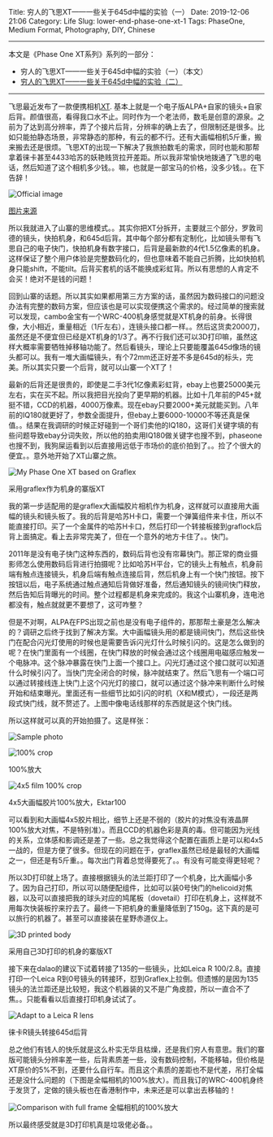 Title: 穷人的飞思XT——一些关于645d中幅的实验（一）
Date: 2019-12-06 21:06
Category: Life
Slug: lower-end-phase-one-xt-1
Tags: PhaseOne, Medium Format, Photography, DIY, Chinese


---

本文是《Phase One XT系列》系列的一部分：

* 穷人的飞思XT——一些关于645d中幅的实验（一）（本文）
* [穷人的飞思XT——一些关于645d中幅的实验（二）](/lower-end-phase-one-xt-2.html)

---

飞思最近发布了一款便携相机[XT](https://phaseonext.com/). 基本上就是一个电子版ALPA+自家的镜头+自家后背。颜值很高，看得我口水不止。同时作为一个老法师，数毛是创意的源泉。之前为了达到高分辨率，弄了个接片后背，分辨率的确上去了，但限制还是很多。比如只能拍静态场景，非常静态的那种，有云的都不行。还有大画幅相机5斤重，搬来搬去还是很烦。飞思XT的出现一下解决了我旅拍数毛的需求，同时也能和那帮拿着徕卡甚至4433哈苏的妖艳贱货拉开差距。所以我非常愉快地拨通了飞思的电话，然后知道了这个相机多少钱。。嘛，也就是一部宝马的价格，没多少钱。。在下告辞！

![Official image](/images/phase-one-xt-official.jpg)

[图片来源](https://phaseonext.com/an-animated-walkthrough-of-the-phase-one-xt/)

所以我就进入了山寨的思维模式。。其实你把XT分拆开，主要就三个部分，罗敦司德的镜头，快拍机身，和645d后背。其中每个部分都有定制化，比如镜头带有飞思自己的电子快门，快拍机身有数字接口，后背是最新款的4代1.5亿像素的机身。这样保证了整个用户体验是完整数码化的，但也意味着不能自己折腾，比如快拍机身只能shift，不能tilt。后背买套机的话不能换成彩虹背。所以有思想的人肯定不会买！绝对不是钱的问题！

回到山寨的话题。所以其实如果都用第三方方案的话，虽然因为数码接口的问题没办法有完整的数码方案，但应该也是可以实现便携这个需求的。经过简单的搜索就可以发现，cambo金宝有一个WRC-400机身感觉就是XT机身的前身。长得很像，大小相近，重量相近（1斤左右），连镜头接口都一样。。然后这货卖2000刀，虽然还是不便宜但已经是XT机身的1/3了。再不行我们还可以3D打印嘛，虽然这样大概率需要牺牲掉移轴功能了。然后看镜头，理论上只要能覆盖645d像场的镜头都可以。我有一堆大画幅镜头，有个72mm还正好差不多是645d的标头，完美。所以其实只要一个后背，就可以山寨一个XT了！

最新的后背还是很贵的，即使是二手3代1亿像素彩虹背，ebay上也要25000美元左右，实在买不起。所以我把目光投向了更早期的机器。比如十几年前的P45+就挺不错，CCD的机器，4000万像素。现在ebay只要2000+美元就能买到。八年前的IQ180就更好了，参数全面提升，但ebay上要6000-10000不等还真是保值。。结果在我调研的时候正好碰到一个哥们卖他的IQ180，这哥们关键字填的有些问题导致ebay分词失败，所以他的拍卖用IQ180做关键字也搜不到，phaseone也搜不到，我狗屎运看到以后直接用远低于市场价的底价拍到了。。捡了个很大的便宜。。意外地开始了XT山寨之旅。

![My Phase One XT based on Graflex](/images/phase-one-xt-mine.jpg)

采用graflex作为机身的寨版XT

我的第一步适配用的是graflex大画幅胶片相机作为机身，这样就可以直接用大画幅的镜头和镜头板了。我的后背是哈苏H卡口，需要一个弹簧组件来卡住，所以不能直接打印。买了一个金属件的哈苏H卡口，然后打印一个转接板接到graflock后背上面搞定。看上去非常完美了，但在一个意外的地方卡住了。。快门。

2011年是没有电子快门这种东西的，数码后背也没有帘幕快门。那正常的商业摄影师怎么使用数码后背进行拍摄呢？比如哈苏H平台，它的镜头上有触点，机身前端有触点连接镜头，机身后端有触点连接后背，然后机身上有一个快门按钮。按下按钮以后，电子系统通过触点通知后背做好准备，然后通知镜头的镜间快门释放，然后告知后背曝光的时间。整个过程都是机身来完成的。我这个山寨机身，连电池都没有，触点就就更不要想了，这可咋整？

但是不对啊，ALPA在FPS出现之前也是没有电子组件的，那那帮土豪是怎么解决的？调研之后终于找到了解决方案。大中画幅镜头用的都是镜间快门，然后这些快门在配合闪光灯使用的时候也是需要告诉闪光灯什么时候引闪的。这是怎么做到的呢？在快门里面有一个线圈，在快门释放的时候会通过这个线圈用电磁感应触发一个电脉冲。这个脉冲暴露在快门上面一个接口上。闪光灯通过这个接口就可以知道什么时候引闪了。当快门完全闭合的时候，脉冲就结束了。然后飞思有一个端口可以通过转接线连上快门上这个闪光灯的接口，就可以通过这个脉冲来判断什么时候开始和结束曝光。里面还有一些细节比如引闪的时机（X和M模式），一段还是两段式快门线，就不赘述了。上图中像电话线那样的东西就是这个快门线。

所以这样就可以真的开始拍摄了。这是样张：

![Sample photo](/images/phase-one-xt-sample.jpg)

![100% crop](/images/phase-one-xt-sample-100.jpg)

100%放大

![4x5 film 100% crop](/images/phase-one-xt-sample-film.jpg)

4x5大画幅胶片100%放大，Ektar100

可以看到和大画幅4x5胶片相比，细节上还是不弱的（胶片的对焦没有液晶屏100%放大对焦，不是特别准）。而且CCD的机器色彩是真的毒。但可能因为光线的关系，立体感和影调还是差了一些。总之我觉得这个配置在画质上是可以和4x5一战的，但是方便了很多。但现在的问题在于，graflex虽然已经是最轻的大画幅之一，但还是有5斤重。。每次出门背着总觉得要死了。。有没有可能变得更轻呢？

所以3D打印就上场了。直接根据镜头的法兰距打印了一个机身，比大画幅小多了。因为自己打印，所以可以随便配组件，比如可以装0号快门的helicoid对焦器，以及可以直接把我的球头对应的鸠尾板（dovetail）打印在机身上，这样就不用每次快装板拧来拧去了。最终一下把机身的重量降低到了150g。这下真的是可以旅行的机器了。甚至可以直接装在星野赤道仪上。

![3D printed body](/images/phase-one-xt-mine-2.jpg)

采用自己3D打印的机身的寨版XT

接下来在dalao的建议下试着转接了135的一些镜头，比如Leica R 100/2.8。直接打印一个Leica R到0号镜头的转接环，怼到Graflex上拉倒。但遗憾的是因为135镜头的法兰距还是比较短，我这个机器装的又不是广角皮腔，所以一直合不了焦。。只能看看以后直接打印机身试试了。

![Adapt to a Leica R lens](/images/phase-one-xt-leica-r.jpg)

徕卡R镜头转接645d后背

总之他们有钱人的快乐就是这么朴实无华且枯燥，还是我们穷人有意思。我们的寨版可能镜头分辨率差一些，后背素质差一些，没有数码控制，不能移轴，但价格是XT原价的5%不到，还要什么自行车。而且这个素质的差距也不是代差，吊打全幅还是没什么问题的（下图是全幅相机的100%放大）。而且我订的WRC-400机身终于发货了，定做的镜头板也在香港制作中，未来还是可以拿出去移轴的！

![Comparison with full frame](/images/phase-one-xt-fullframe.jpg)
全幅相机的100%放大

所以最终感受就是3D打印机真是垃圾佬必备。。